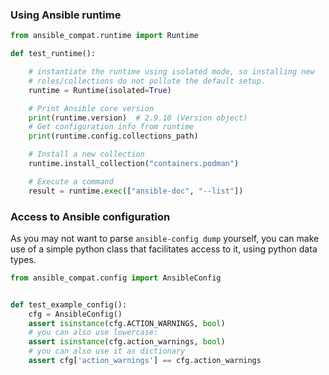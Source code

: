 ### Using Ansible runtime

```python
from ansible_compat.runtime import Runtime

def test_runtime():

    # instantiate the runtime using isolated mode, so installing new
    # roles/collections do not pollute the default setup.
    runtime = Runtime(isolated=True)

    # Print Ansible core version
    print(runtime.version)  # 2.9.10 (Version object)
    # Get configuration info from runtime
    print(runtime.config.collections_path)

    # Install a new collection
    runtime.install_collection("containers.podman")

    # Execute a command
    result = runtime.exec(["ansible-doc", "--list"])
```

### Access to Ansible configuration

As you may not want to parse `ansible-config dump` yourself, you
can make use of a simple python class that facilitates access to
it, using python data types.

```python
from ansible_compat.config import AnsibleConfig


def test_example_config():
    cfg = AnsibleConfig()
    assert isinstance(cfg.ACTION_WARNINGS, bool)
    # you can also use lowercase:
    assert isinstance(cfg.action_warnings, bool)
    # you can also use it as dictionary
    assert cfg['action_warnings'] == cfg.action_warnings
```
